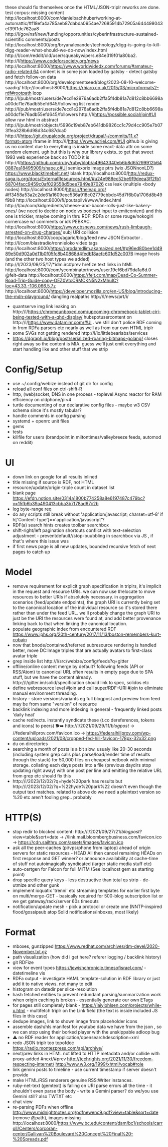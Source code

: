 these should fix themselves once the HTML/JSON-triplr reworks are done. test corpus:
missing content http://localhost:8000/com/danielbachhuber/working-at-automattic/#f18efa4a785aeb87dabda0954ae72685914b72905a644498043ef39f1dc762aa8 http://l/gov/nsf/new/funding/opportunities/cyberinfrastructure-sustained-scientific
comments/posts http://localhost:8000/org/bryanalexander/technology/digg-is-going-to-kill-digg-reader-what-should-we-do-now/index.html http://l/com/reddit/old/user/squeakywipers.e84e319f01a80ba2. http://l/https://www.codeforsociety.org/news http://localhost:8000/https://www.worldwidedx.com/forums/#amateur-radio-related.64
content is in some json loaded by gatsby - detect gatsby and fetch follow-on data http://localhost:8000/org/developmentseed/blog/2023-08-10-welcome-saadiq/
http://localhost:8000/https://rhiaro.co.uk/2015/03/microformats2-rdf#rootpath
loop http://l/pub/mostr/users/de7ecd1e2976a6adb2ffa5f4db81a7d812c8bb6698aa00dcf1e76adb55efd645/following
list render http://l/pub/mostr/users/de7ecd1e2976a6adb2ffa5f4db81a7d812c8bb6698aa00dcf1e76adb55efd645/followers
http://l/https://possible.social/join#UI
allow raw html in abstract http://l/pub/mostr/objects/5996c19eb87eb641db9826cc1c79d4cc905e7b073ffea328b6d98d34c687dca0 http://l/https://git.drupalcode.org/project/drupal/-/commits/11.x?format=atom
iframe in http://l/https://www.adriel.com/#UI
github is giving us no content due to everything is inside some react-data attr on some random element. ugh but this is why our library exists..to get that sweet 1993 web experience back so TODO it is http://l/https://github.com/ruby/ruby/blob/a49643340eb6b8d65299912b640887ea18495909/shape.c#UI
semiexorix image ptrs (wix JSONnonLD?) https://www.blacktimebelt.net/
blank http://localhost:8000/http://redux-saga.js.org/docs/ExternalResources.html/#u24e988ec52be9f9deea3ff2fb168704facc9459c0af029558d5bee7949e87026
css leak (multiple <body nodes) http://localhost:8000/https://theleap.org/ #ff3458a53a2c2de61a1609eec536a918c02779cbbdc45d7f6b0a1706d8b49f9b8 http://localhost:8000/fi/poutapilvi/www/index.html http://l/au/com/kidgredients/cheese-and-bacon-rolls-just-like-bakery-ones/ (we need to decide on node vs bodeset input to emitcontent) and this one is trickier, maybe coming in thru RDF::RDFa or some rouge/nokogiri cornercase w/ comments or idk PEBKAC. http://localhost:8000/https://www.cbsnews.com/news/rush-limbaugh-arrested-on-drug-charges/
subj URI collision http://localhost:8000/coop/agaric/blog/feed
new JSON Extractor . http://l/com/blastradio/ronnieloko
video tags http://localhost:8000/https://prodamdlim.akamaized.net/#p96ed80bee1d4989e50d902a0d11b0f05fc8b40868d4fedb18aefc601d52c0076
image hosts  (and the other two host types we added) http://l/2023/09/25/17/*idm.irc#prev
hrefize text links in htML http://localhost:8000/com/ycombinator/news/user.19ef6bd79da1a6d.0
@felt-data http://localhost:8000/https://felt.com/map/Dead-Co-Summer-Road-Trip-Guide-copy-OEZ0VtcCRMCKN5N2xMhuIC?loc=43.33,-106.066,5.7z
http://localhost:8000/https://developer.mozilla.org/en-US/blog/introducing-the-mdn-playground/
dangling realpaths http://l/news/prt/i/
- quantserve img link leaking on http://l/https://chromeunboxed.com/upcoming-chromebook-tablet-ciri-being-tested-with-a-qhd-display/ hubspotusercontent on http://l/https://www.dataminr.com/#UI . we still don't police RDF coming in from RDFa parsers etc nearly as well as from our own HTML triplr
- some SVGs not getting rendered http://l/io/littlebearlabs/services
- https://dgraph.io/blog/post/serialized-roaring-bitmaps-golang/ closes <body> right away so the content is MIA. guess we'll just emit everything and start handling <body> like <noscript> and other stuff that we strip

# Config/Setup
- use ~/.config/webize instead of git dir for config
- reload all conf files on ctrl-shift-R
- http, (web)socket, DNS in one process - toplevel Async reactor for RAM efficiency on oldphone/pi<4
- turtle documenting of our declarative config files - maybe w3 CSV schema since it's mostly tabular?
- handle comments in config parsing
- systemd + openrc unit files
- gems
- tests
- killfile for users (brandpoint in miltontimes/valleybreeze feeds, automod on reddit)

# UI
- down link on google for all results inlined
- title missing if source is RDF, not HTML
- resource/update/origin-triple count in dataset list
- blank page https://efdn.notion.site/0314a1800b774258a8e6197487c479bc?v=15fb6b39a490413cbba3b7f78ad67c2b
- log byte-range req
- do any scripts still break without 'application/javascript; charset=utf-8' if h['Content-Type']=='application/javascript'?
- RDF(a) search hints creates toolbar searchbox
- shift-right/left pagination shortcuts conflict with text-selection adjustment - preventdefault//stop-buubbling in searchbox via JS , if that's where this issue was
- if first news page is all new updates, bounded recursive fetch of next pages to catch up

# Model
- remove requirement for explicit graph specification in triplrs, it's implicit in the request and resource URIs. we can now use #relocate to move resources to better URIs if absolutely necessary.  in aggregation scenarios (feed/update endpoints), the graph URI is currently being set to the canonical location of the individual resource so it's stored there rather than under the feed URL. we'll probably change the graph URI to just be the URI the resources were found at, and add better provenance linking back to that when linking the canonical location. 
- populate geographic index from encountered RDF https://www.jphs.org/20th-century/2017/11/13/boston-remembers-kurt-cobain
- now that bnode/contained/referred subresource rendering is handled better, move DC:Image triples that are actually avatars to first-class avatar triple
- grep inside list http://l/src/webize/config/feeds?q=gitter
- offline/online content merge by default? following feeds (API or RSS/Atom) to canonical URL often results in empty page due to SPA stuff, but we have the content already. http://l/gitter.im/solid/specification should link to spec, solidos etc 
- define webresource level #join and call super/RDF::URI #join to eliminate manual environment threading.
- history -  store versions/variants eg full blogpost and preview from feed may be from same "version" of resource
- backlink indexing and more indexing in general - frequently linked posts 'daily heat'
- cache redirects. instantly syndicate these (t.co dereferences, tokens and icons) to peers) 🐕➡️  http://l/2021/09/29/11/*blogpost* →  //federalhillprov.com/favicon.ico  → https://federalhillprov.com/wp-content/uploads/2021/08/cropped-fed-hill-favicon-178px-32x32.png
- du on directories
- searching a month of posts is a bit slow. usualy like 20-30 seconds (including system grep calls plus parse/load/render time of results through the stack) for 50,000 files on cheapest netbook with minimal storage. collating each days posts into a file (previous daydirs stop updating right away) with one post per line and emitting the relative URL from grep etc should fix this
- http://l/2023/12/02/?q=hyde%20park has results but http://l/2023/12/02/?q=%22hyde%20park%22 doesn't even though the output text matches. related to above do we need a plaintext version so %20 etc aren't fooling grep.. probably

# HTTP(S)
- stop redir to blocked content: http://l/2021/09/27/21/*blogpost*?view=table&sort=date →  //link.mail.bloombergbusiness.com/favicon.ico  → https://cdn.sailthru.com/assets/images/favicon.ico
- ask all the peer-caches (pi/vps/phone from laptop) ahead of origin servers for static resources - HEAD All then cancel remaining HEADs on first response and GET winner? or announce availability at cache-time of stuff not autoimagically syndicated (larger static media stuff etc)
- auto-certgen for Falcon for full MITM (See localhost gem as starting point)
- drop specific query keys - less destructive than total qs strip - de-utmize and other gunk
- implement ioquatix 'trenni' etc streaming templates for earlier first byte on multi/merge-GET - basically required for 500-blog subscription list or we get gateway/rack/server 60s timeouts
- notification/update mesh - pick a protocol or create one (NNTP-inspired flood/gossipsub atop Solid notifications/inboxes, most likely)

# Format
- mboxes, gunzipped https://www.redhat.com/archives/dm-devel/2020-November.txt.gz
- path visualization (how did i get here? referer logging / backlink history)
- git RDFize
- view for event types https://jewishchronicle.timesofisrael.com/ - datetimeline vis
- RDFa output - investigate HAML template-solution in RDF library or just add it to native views. not many to edit
- histogram on datedir per slice-resolution
- hash fetched entities to prevent redundant parsing/summarization work when origin caching is broken - essentially generate our own ETags
- for pages still completely blank - https://laiyiohlsen.com/projects/while-x.html - multifetch triplr on the Link field (the text is inside included JS files in this case)
- dedupe images, link to shown image from placeholder icons
- assemble dash/hls manifest for youtube data we have from the json , so we can stop using their borked player with the unskippable adloop bug
- ⚠️ no RDF reader for application/opensearchdescription+xml
- redo JSON triplr too topofdoc https://radio.montezpress.com/api/archive/
- next/prev links in HTML not lifted to HTTP metadata and/or collide with proxy-added #next/#prev http://techrights.org/2021/11/30/freedom-respecting-internet/ http://www.w3.org/1999/xhtml/vocab#role
- link gemini posts to timeline - use current timestamp if server doesn't provide
- make HTML/RSS renderers genuine RSS:Writer instances. 
- ruby-net-text (gemtext) is failing on URI parse errors all the time - it shouldn't even parse the body - write a Gemini parser? do we/you use Gemini still? also TWTXT etc
- chat view
- re-parsing PDFs when offline http://www.midnightnotes.org/pdfnewenc9.pdf?view=table&sort=date (remove @path), images missing http://localhost:8000/https://www.bc.edu/content/dam/bc1/schools/carroll/Centers/corcoran-center/Gallivan%20Boulevard%20Concept%20Final%20-%20Spreads.pdf
